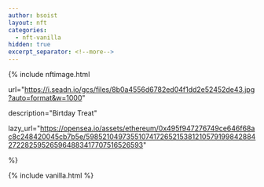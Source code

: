 ```yaml
---
author: bsoist
layout: nft
categories:
  - nft-vanilla
hidden: true
excerpt_separator: <!--more-->
---
```

{% include nftimage.html 

url="https://i.seadn.io/gcs/files/8b0a4556d6782ed04f1dd2e52452de43.jpg?auto=format&w=1000"

description="Birtday Treat"

lazy_url="https://opensea.io/assets/ethereum/0x495f947276749ce646f68ac8c248420045cb7b5e/5985210497355107417265215381210579199842884272282595265964883417707516526593"

%}


<!--more-->
{% include vanilla.html %}
